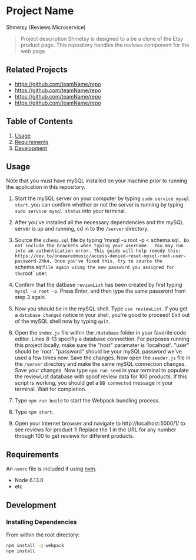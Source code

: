 # Project Name
Shmetsy (Reviews Microservice)
> Project description
Shmetsy is designed to a be a clone of the Etsy product page. This repository handles the reviews component for the web page. 
## Related Projects

  - https://github.com/teamName/repo
  - https://github.com/teamName/repo
  - https://github.com/teamName/repo
  - https://github.com/teamName/repo

## Table of Contents

1. [Usage](#Usage)
1. [Requirements](#requirements)
1. [Development](#development)

## Usage

Note that you must have mySQL installed on your machine prior to running the application in this repository. 

1. Start the mySQL server on your computer by typing `sudo service mysql start`. you can confirm whether or not
   the server is running by typing `sudo service mysql status` into your terminal. 

2. After you've installed all the necessary dependencies and the mySQL server is up and running, cd in to the `/server` directory. 

3. Source the `schema.sql` file by typing 'mysql -u root -p < schema.sql`. Do not include the brackets when typing your username. 
   You may run into an authentication error. This guide will help remedy this: https://dev.to/oneearedmusic/access-denied-reset-mysql-root-user-password-2hk4. Once you've fixed this, try to source the `schema.sql` file again using the new password you assigned for the `root` user. 
   
4. Confirm that the datbase `reviewList` has been created by first typing `mysql -u root -p`. Press Enter, and then type the same password from step 3 again. 

5. Now you should be in the mySQL shell. Type `use reviewList`. If you get a `database changed` notice in your shell, you're good to proceed! Exit out of the mySQL shell now by typing `quit`. 

6. Open the `index.js` file within the `/database` folder in your favorite code editor. Lines 8-13 specifiy a database connection. For purposes running this project locally, make sure the "host" paramater is 'localhost'. "user" should be 'root'. "password" should be your mySQL password we've used a few times now. Save the changes. Now open the `seeder.js` file in the `/server` directory and make the same   mySQL connection changes. Save your changes.  Now type `npm run seed` in your terminal to populate the reviewList database with spoof review data for 100 products. If this script is working, you should get a `DB connected` message in your terminal. Wait for completion. 

7. Type `npm run build` to start the Webpack bundling process. 

8. Type `npm start`. 

9. Open your internet browser and navigate to http://localhost:5000/1/ to see reviews for product 1! Replace the 1 in the URL for any number through 100 to get reviews for different products. 

## Requirements

An `nvmrc` file is included if using [nvm](https://github.com/creationix/nvm).

- Node 6.13.0
- etc

## Development

### Installing Dependencies

From within the root directory:

```sh
npm install -g webpack
npm install
```

